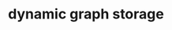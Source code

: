 ---
layout: page
title: dynamic graph storage
description: "Dynamic Graph Storage: An Experimental Survey"
img: assets/img/publication_preview/graphStorage.JPG
redirect: ../assets/pdf/DynamicGraphStorage.pdf
importance: 3
category: ongoing
---